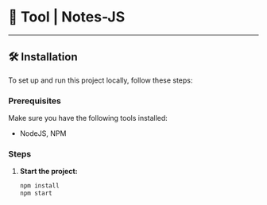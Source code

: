 # 🚀 Tool | Notes-JS

---

## 🛠️ Installation

To set up and run this project locally, follow these steps:

### Prerequisites

Make sure you have the following tools installed:

* NodeJS, NPM

### Steps

1.  **Start the project:**
    ```bash
    npm install
    npm start
    ```